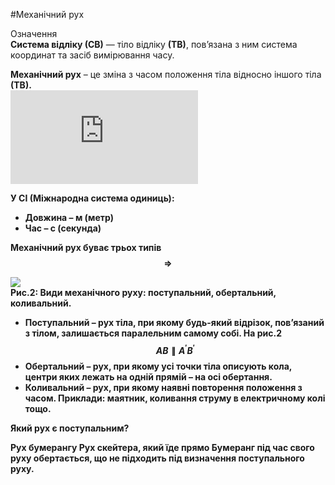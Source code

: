 #Механічний рух

<div class="eoz-wrap">
<span class="eoz">Означення</span>
<div class="eoz-text">
<b>Система вiдлiку (СВ)</b> — тiло вiдлiку <b>(ТВ)</b>, пов’язана з ним система координат
та засiб вимiрювання часу.
<p></p>
<b>Механiчний рух</b> – це змiна з часом положення тiла <span class="p1">вiдносно</span> iншого тiла <b>(ТВ)<b>.
</div>
</div>

<div class="fluidMedia">
<iframe align="center" src="https://www.youtube.com/embed/gqTUn9VZThw" frameborder="0" allowfullscreen></iframe>
</div>

<div class="popup"> </div>

<p></p>

<span class="p1">У СІ (Міжнародна система одиниць):</span>
* Довжина – м (метр)
* Час – с (секунда)

**Механічний рух буває трьох типів** $$\Rightarrow$$

<img class="image"  src="https://rawgit.com/chudaol/ed-era-book-physics/master/images/chapter_1/2.svg" />


<div class="caption">
Рис.2: Види механiчного руху: поступальний, обертальний, коливальний.
</div>


* <span class="p1">Поступальний</span> – рух тiла, при якому будь-який вiдрiзок, пов’язаний з тiлом, залишається паралельним самому собi. На рис.2 $$AB \parallel A^\prime B^\prime$$
* <span class="p1">Обертальний</span> – рух, при якому усi точки тiла описують кола, центри яких
лежать на однiй прямiй – на **осi обертання**.
* <span class="p1">Коливальний</span> – рух, при якому наявнi повторення положення з часом. Приклади: маятник, коливання струму в електричному колi тощо.


<quiz correctLabel="correct!" incorrectLabel="incorrect!" checkLabel="check ansert">
<question>
<p>Який рух є поступальним?</p>
<answer>Рух бумерангу</answer>
<answer correct>Рух скейтера, який їде прямо</answer>
<explanation>
Бумеранг під час свого руху обертається, що не підходить під визначення поступального руху.
</explanation>
</question>
</quiz>